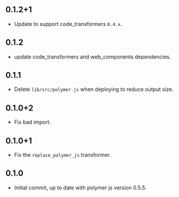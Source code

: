 ## 0.1.2+1

  * Update to support code_transformers `0.4.x`.

## 0.1.2
  * update code_transformers and web_components dependencies.

## 0.1.1
  * Delete `lib/src/polymer.js` when deploying to reduce output size.

## 0.1.0+2
  * Fix bad import.

## 0.1.0+1
  * Fix the `replace_polymer_js` transformer.

## 0.1.0

  * Initial commit, up to date with polymer js version 0.5.5.
